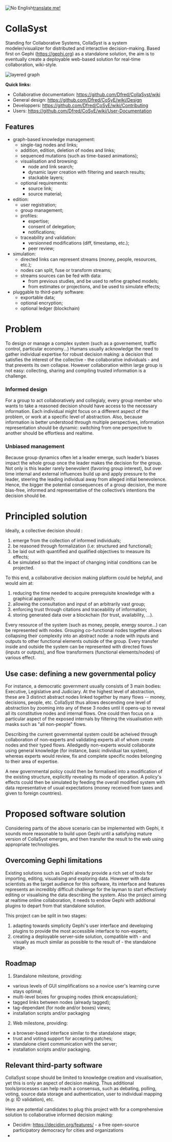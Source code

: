 ![No English](https://cdn3.iconfinder.com/data/icons/google-suits-1/32/18_google_translate_text_language_translation-64.png)[translate me!](https://translate.google.com/translate?hl=&sl=auto&u=https%3A%2F%2Fgithub.com%2FDfred%2FCollaSyst%23readme)

# CollaSyst
Standing for Collaborative Systems, CollaSyst is a system modeler/visualizer for distributed and interactive decision-making.
Based first on Gephi (https://gephi.org) as a standalone solution, the aim is to eventually create a deployable web-based solution for real-time collaboration, wiki-style.

![layered graph](Assets/layered-graph_annotated.png)

__Quick links:__
* Collaborative documentation: https://github.com/Dfred/CollaSyst/wiki
* General design: https://github.com/Dfred/CoSyE/wiki/Design
* Developpers: https://github.com/Dfred/CoSyE/wiki/Contributing
* Users: https://github.com/Dfred/CoSyE/wiki/User-Documentation

## Features
* graph-based knowledge management:
  * single-tag nodes and links;
  * addition, edition, deletion of nodes and links;
  * sequenced mutations (such as time-based animations);
  * visualisation and browsing:
    * node and link search;
    * dynamic layer creation with filtering and search results;
    * stackable layers;
  * optional requirements:
    * source link;
    * source material;
* edition:
  * user registration;
  * group management;
  * profiles:
    * expertise;
    * consent of delegation;
    * notifications;
  * traceability and validation:
    * versionned modifications (diff, timestamp, etc.);
    * peer review;
* simulation:
  * directed links can represent streams (money, people, resources, etc.);
  * nodes can split, fuse or transform streams;
  * streams sources can be fed with data:
    * from previous studies, and be used to refine graphed models;
    * from estimates or projections, and be used to simulate effects;
* pluggable to third-party software:
  * exportable data;
  * optional encryption;
  * optional ledger (blockchain)

# Problem
To design or manage a complex system (such as a governement, traffic control, particular economy...) Humans usually acknowledge the need to gather individual expertise for robust decision making: a decision that satisfies the interest of the collective - the collaborative individuals - and that prevents its own collapse. However collaboration within large group is not easy: collecting, sharing and compiling trusted information is a challenge.

### Informed design
For a group to act collaboratively and collegialy, every group member who wants to take a reasoned decision should have access to the necessary information. 
Each individual might focus on a different aspect of the problem, or work at a specific level of abstraction.
Also, because information is better understood through multiple perspectives, information representation should be dynamic: switching from one perspective to another should be effortless and realtime.

### Unbiased management
Because group dynamics often let a leader emerge, such leader’s biases impact the whole group once the leader makes the decision for the group. Not only is this leader rarely benevolent (favoring group interest), but over time internal and external influences build up and apply pressure to the leader, steering the leading individual away from alleged initial benevolence.
Hence, the bigger the potential consequences of a group decision, the more bias-free, informed and representative of the collective’s intentions the decision should be.

# Principled solution
Ideally, a collective decision should :

1. emerge from the collection of informed individuals;
1. be reasoned through formalization (i.e: structured and functional);
1. be laid out with quantified and qualified objectives to measure its effects;
1. be simulated so that the impact of changing initial conditions can be projected.

To this end, a collaborative decision making platform could be helpful, and would aim at:
1. reducing the time needed to acquire prerequisite knowledge with a graphical approach;
1. allowing the consultation and input of an arbitrarily vast group;
1. enforcing trust through citations and traceability of information;
1. storing generated data over a blockchain (for trust, availability, …).

Every resource of the system (such as money, people, energy source...) can be represented with nodes. Grouping co-functional nodes together allows collapsing their complexity into an abstract node: a node with inputs and outputs to other functional elements outside of the group.
Every transfer inside and outside the system can be represented with directed flows (inputs or outputs), and flow transformers (functional elements/nodes) of various effect. 

## Use case: defining a new governmental policy
For instance, a democratic government usually consists of 3 main bodies: Executive, Legislative and Judiciary. At the highest level of abstraction, these are 3 distinct abstract nodes linked together by many flows -- money, decisions, people, etc. CollaSyst thus allows descending one level of abstraction by zooming into any of these 3 nodes until it opens-up to reveal all its constitutive nodes and internal flows. 
One could then focus on a particular aspect of the exposed internals by filtering the visualisation with masks such as "all non-people" flows.

Describing the current governmental system could be acheived through collaboration of non-experts and validating experts all of whom create nodes and their typed flows. Alledgedly non-experts would collaborate using general knowledge (for instance, basic individual tax system), whereas experts would review, fix and complete specific nodes belonging to their area of expertise.

A new governmental policy could then be formalised into a modification of the existing structure, explicitly revealing its mode of operation. A policy's effects could then be simulated by feeding the overall modified system with data representative of usual expectations (money received from taxes and given to foreign countries).

# Proposed software solution

Considering parts of the above scenario can be implemented with Gephi, it sounds more reasonable to build upon Gephi until a satisfying mature version of CollaSyst emerges, and then transfer the result to the web using appropriate technologies.

## Overcoming Gephi limitations
Existing solutions such as Gephi already provide a rich set of tools for importing, editing, visualising and exploring data. However with data scientists as the target audience for this software, its interface and features represents an incredibly difficult challenge for the layman to start effectively editing or visualising the data describing the system.
Also the project aiming at realtime online collaboration, it needs to endow Gephi with addtional plugins to depart from that standalone solution.

This project can be split in two stages: 
1. adapting towards simplicity Gephi's user interface and developing plugins to provide the most accessible interface to non-experts;
1. creating a deployable server-side solution, compatible with - and visually as much similar as possible to the result of - the standalone stage.

## Roadmap
1. Standalone milestone, providing:
 * various levels of GUI simplifications so a novice user's learning curve stays optimal;
 * multi-level boxes for grouping nodes (think encapsulation);
 * tagged links between nodes (already tagged);
 * tag-dependant (for node and/or boxes) views;
 * installation scripts and/or packaging
2. Web milestone, providing:
 * a browser-based interface similar to the standalone stage;
 * trust and voting support for accepting patches;
 * standalone client communication with the server;
 * installation scripts and/or packaging.

## Relevant third-party software
CollaSyst scope should be limited to knowledge creation and visualisation, yet this is only an aspect of decision making. Thus additional tools/processes can help reach a consensus, such as debating, polling, voting, source data storage and authentication, user to individual mapping (e.g: ID validation), etc.

Here are potential candidates to plug this project with for a comprehensive solution to collaborative informed decision making:
* Decidim: https://decidim.org/features/ - a free open-source participatory democracy for cities and organizations
* 
